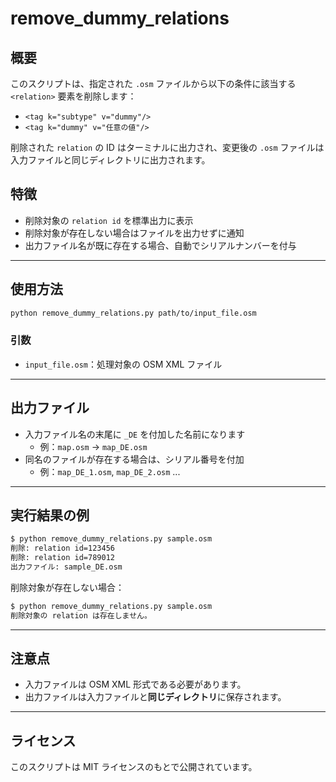 # remove_dummy_relations

## 概要

このスクリプトは、指定された `.osm` ファイルから以下の条件に該当する `<relation>` 要素を削除します：

- `<tag k="subtype" v="dummy"/>`
- `<tag k="dummy" v="任意の値"/>`

削除された `relation` の ID はターミナルに出力され、変更後の `.osm` ファイルは入力ファイルと同じディレクトリに出力されます。

## 特徴

- 削除対象の `relation id` を標準出力に表示
- 削除対象が存在しない場合はファイルを出力せずに通知
- 出力ファイル名が既に存在する場合、自動でシリアルナンバーを付与

---

## 使用方法

```bash
python remove_dummy_relations.py path/to/input_file.osm
```

### 引数

- `input_file.osm`：処理対象の OSM XML ファイル

---

## 出力ファイル

- 入力ファイル名の末尾に `_DE` を付加した名前になります
  - 例：`map.osm` → `map_DE.osm`
- 同名のファイルが存在する場合は、シリアル番号を付加
  - 例：`map_DE_1.osm`, `map_DE_2.osm` ...

---

## 実行結果の例

```bash
$ python remove_dummy_relations.py sample.osm
削除: relation id=123456
削除: relation id=789012
出力ファイル: sample_DE.osm
```

削除対象が存在しない場合：

```bash
$ python remove_dummy_relations.py sample.osm
削除対象の relation は存在しません。
```

---

## 注意点

- 入力ファイルは OSM XML 形式である必要があります。
- 出力ファイルは入力ファイルと**同じディレクトリ**に保存されます。

---

## ライセンス

このスクリプトは MIT ライセンスのもとで公開されています。
